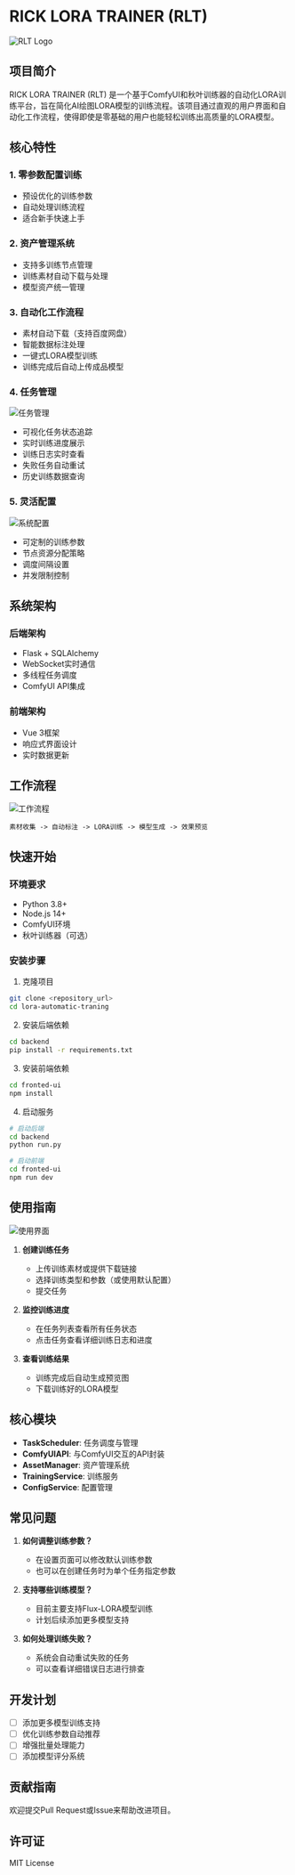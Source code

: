 # RICK LORA TRAINER (RLT)

![RLT Logo](docs/Snipaste_2025-06-20_19-18-44.png)

## 项目简介

RICK LORA TRAINER (RLT) 是一个基于ComfyUI和秋叶训练器的自动化LORA训练平台，旨在简化AI绘图LORA模型的训练流程。该项目通过直观的用户界面和自动化工作流程，使得即使是零基础的用户也能轻松训练出高质量的LORA模型。

## 核心特性

### 1. 零参数配置训练
- 预设优化的训练参数
- 自动处理训练流程
- 适合新手快速上手

### 2. 资产管理系统
- 支持多训练节点管理
- 训练素材自动下载与处理
- 模型资产统一管理

### 3. 自动化工作流程
- 素材自动下载（支持百度网盘）
- 智能数据标注处理
- 一键式LORA模型训练
- 训练完成后自动上传成品模型

### 4. 任务管理
![任务管理](docs/Snipaste_2025-06-20_19-19-50.png)
- 可视化任务状态追踪
- 实时训练进度展示
- 训练日志实时查看
- 失败任务自动重试
- 历史训练数据查询

### 5. 灵活配置
![系统配置](docs/Snipaste_2025-06-20_19-18-55.png)
- 可定制的训练参数
- 节点资源分配策略
- 调度间隔设置
- 并发限制控制

## 系统架构

### 后端架构
- Flask + SQLAlchemy
- WebSocket实时通信
- 多线程任务调度
- ComfyUI API集成

### 前端架构
- Vue 3框架
- 响应式界面设计
- 实时数据更新

## 工作流程
![工作流程](docs/Snipaste_2025-06-20_19-19-01.png)

```
素材收集 -> 自动标注 -> LORA训练 -> 模型生成 -> 效果预览
```

## 快速开始

### 环境要求
- Python 3.8+
- Node.js 14+
- ComfyUI环境
- 秋叶训练器（可选）

### 安装步骤

1. 克隆项目
```bash
git clone <repository_url>
cd lora-automatic-traning
```

2. 安装后端依赖
```bash
cd backend
pip install -r requirements.txt
```

3. 安装前端依赖
```bash
cd fronted-ui
npm install
```

4. 启动服务
```bash
# 启动后端
cd backend
python run.py

# 启动前端
cd fronted-ui
npm run dev
```

## 使用指南
![使用界面](docs/Snipaste_2025-06-20_19-20-00.png)

1. **创建训练任务**
   - 上传训练素材或提供下载链接
   - 选择训练类型和参数（或使用默认配置）
   - 提交任务

2. **监控训练进度**
   - 在任务列表查看所有任务状态
   - 点击任务查看详细训练日志和进度

3. **查看训练结果**
   - 训练完成后自动生成预览图
   - 下载训练好的LORA模型

## 核心模块

- **TaskScheduler**: 任务调度与管理
- **ComfyUIAPI**: 与ComfyUI交互的API封装
- **AssetManager**: 资产管理系统
- **TrainingService**: 训练服务
- **ConfigService**: 配置管理

## 常见问题

1. **如何调整训练参数？**
   - 在设置页面可以修改默认训练参数
   - 也可以在创建任务时为单个任务指定参数

2. **支持哪些训练模型？**
   - 目前主要支持Flux-LORA模型训练
   - 计划后续添加更多模型支持

3. **如何处理训练失败？**
   - 系统会自动重试失败的任务
   - 可以查看详细错误日志进行排查

## 开发计划

- [ ] 添加更多模型训练支持
- [ ] 优化训练参数自动推荐
- [ ] 增强批量处理能力
- [ ] 添加模型评分系统

## 贡献指南

欢迎提交Pull Request或Issue来帮助改进项目。

## 许可证

MIT License
